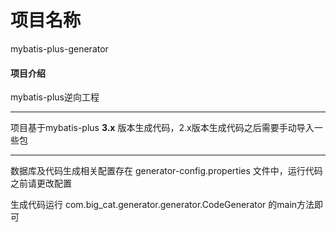 # 项目名称
mybatis-plus-generator

#### 项目介绍
mybatis-plus逆向工程

---
项目基于mybatis-plus **3.x** 版本生成代码，2.x版本生成代码之后需要手动导入一些包

---
数据库及代码生成相关配置存在 generator-config.properties 文件中，运行代码之前请更改配置

生成代码运行 com.big_cat.generator.generator.CodeGenerator 的main方法即可

